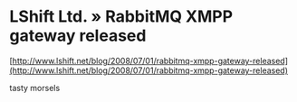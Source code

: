 <!--
id: 47265043
link: http://tumblr.atmos.org/post/47265043/lshift-ltd-rabbitmq-xmpp-gateway-released
slug: lshift-ltd-rabbitmq-xmpp-gateway-released
date: Sun Aug 24 2008 20:19:26 GMT-0700 (PDT)
publish: 2008-08-024
tags: 
title: LShift Ltd. » RabbitMQ XMPP gateway released
-->


LShift Ltd. » RabbitMQ XMPP gateway released
============================================

[http://www.lshift.net/blog/2008/07/01/rabbitmq-xmpp-gateway-released](http://www.lshift.net/blog/2008/07/01/rabbitmq-xmpp-gateway-released)

tasty morsels

